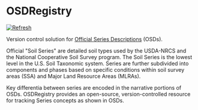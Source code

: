 # OSDRegistry

[![Refresh](https://github.com/ncss-tech/OSDRegistry/workflows/refresh-osd/badge.svg)](https://github.com/ncss-tech/OSDRegistry/actions)
  
Version control solution for [Official Series Descriptions](https://soilseries.sc.egov.usda.gov/) (OSDs). 

Official "Soil Series" are detailed soil types used by the USDA-NRCS and the National Cooperative Soil Survey program. The Soil Series is the lowest level in the U.S. Soil Taxonomic system. Series are further subdivided into components and phases based on specific conditions within soil survey areas (SSA) and Major Land Resource Areas (MLRAs).

Key differentia between series are encoded in the narrative portions of OSDs. OSDRegistry provides an open-source, version-controlled resource for tracking Series concepts as shown in OSDs. 
